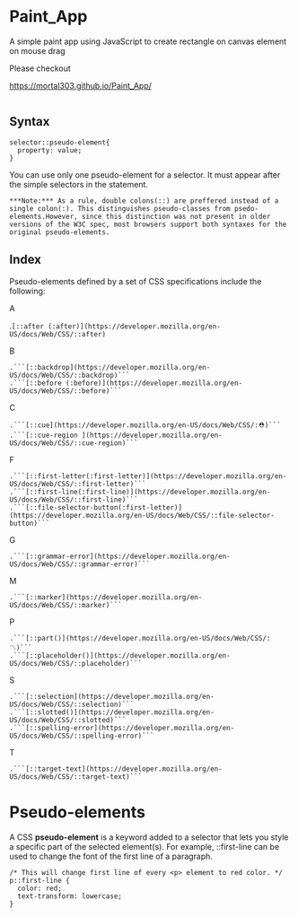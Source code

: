 # Paint_App
A simple paint app using JavaScript to create rectangle on canvas element on mouse drag

Please checkout

https://mortal303.github.io/Paint_App/


```**Note:** Instead of pseudo-elements,[pseudo-classes](https://developer.mozilla.org/en-US/docs/Web/CSS/Pseudo-classes) can be used to style an element based on its *state*.
```
## Syntax
```
selector::pseudo-element{
  property: value;
}  
```

You can use only one pseudo-element for a selector. It must appear after the simple selectors in the statement.

```
***Note:*** As a rule, double colons(::) are preffered instead of a single colon(:). This distinguishes pseudo-classes from psedo-elements.However, since this distinction was not present in older versions of the W3C spec, most browsers support both syntaxes for the original pseudo-elements.
```
## Index
Pseudo-elements defined by a set of CSS specifications include the following:

A

   .```[::after (:after)](https://developer.mozilla.org/en-US/docs/Web/CSS/::after) ```

B

    .```[::backdrop](https://developer.mozilla.org/en-US/docs/Web/CSS/::backdrop)```
    .```[::before (:before)](https://developer.mozilla.org/en-US/docs/Web/CSS/::before)```
     
C  

    .```[::cue](https://developer.mozilla.org/en-US/docs/Web/CSS/:⛑️)```
    .```[::cue-region ](https://developer.mozilla.org/en-US/docs/Web/CSS/::cue-region)```

F

    .```[::first-letter(:first-letter)](https://developer.mozilla.org/en-US/docs/Web/CSS/::first-letter)```
    .```[::first-line(:first-line)](https://developer.mozilla.org/en-US/docs/Web/CSS/::first-line)```
    .```[::file-selector-button(:first-letter)](https://developer.mozilla.org/en-US/docs/Web/CSS/::file-selector-button)```


G

    .```[::grammar-error](https://developer.mozilla.org/en-US/docs/Web/CSS/::grammar-error)```


M

    .```[::marker](https://developer.mozilla.org/en-US/docs/Web/CSS/::marker)```


P

    .```[::part()](https://developer.mozilla.org/en-US/docs/Web/CSS/:〽️)``` 
    .```[::placeholder()](https://developer.mozilla.org/en-US/docs/Web/CSS/::placeholder)``` 
    
S

    .```[::selection](https://developer.mozilla.org/en-US/docs/Web/CSS/::selection)``` 
    .```[::slotted()](https://developer.mozilla.org/en-US/docs/Web/CSS/::slotted)``` 
    .```[::spelling-error](https://developer.mozilla.org/en-US/docs/Web/CSS/::spelling-error)``` 
 
 
T

    .```[::target-text](https://developer.mozilla.org/en-US/docs/Web/CSS/::target-text)```
 

# Pseudo-elements

A CSS **pseudo-element** is a keyword added to a selector that lets you style a specific part of the selected element(s). For example, ::first-line can be used to change the font of the first line of a paragraph.

```
/* This will change first line of every <p> element to red color. */
p::first-line {
  color: red;
  text-transform: lowercase;
}
```
